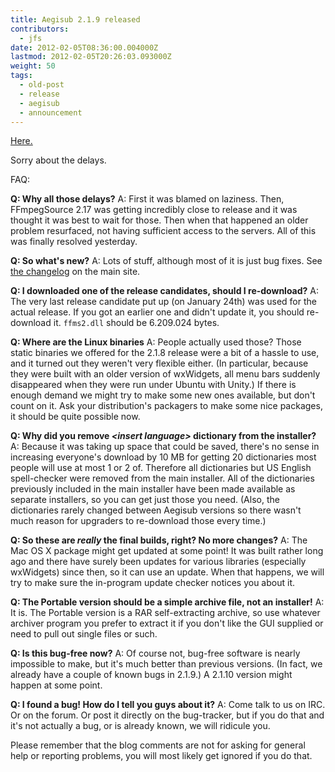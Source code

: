 ```yaml
---
title: Aegisub 2.1.9 released
contributors:
  - jfs
date: 2012-02-05T08:36:00.004000Z
lastmod: 2012-02-05T20:26:03.093000Z
weight: 50
tags:
  - old-post
  - release
  - aegisub
  - announcement
---
```


[Here.](http://www.aegisub.org/)

Sorry about the delays.

FAQ:

**Q: Why all those delays?**
A: First it was blamed on laziness. Then, FFmpegSource 2.17 was getting incredibly close to release and it was thought it was best to wait for those. Then when that happened an older problem resurfaced, not having sufficient access to the servers. All of this was finally resolved yesterday.

**Q: So what's new?**
A: Lots of stuff, although most of it is just bug fixes. See [the changelog](/changelog/2.1.9/) on the main site.

**Q: I downloaded one of the release candidates, should I re-download?**
A: The very last release candidate put up (on January 24th) was used for the actual release. If you got an earlier one and didn't update it, you should re-download it. `ffms2.dll` should be 6.209.024 bytes.

**Q: Where are the Linux binaries**
A: People actually used those? Those static binaries we offered for the 2.1.8 release were a bit of a hassle to use, and it turned out they weren't very flexible either. (In particular, because they were built with an older version of wxWidgets, all menu bars suddenly disappeared when they were run under Ubuntu with Unity.) If there is enough demand we might try to make some new ones available, but don't count on it. Ask your distribution's packagers to make some nice packages, it should be quite possible now.

**Q: Why did you remove *\<insert language>* dictionary from the installer?**
A: Because it was taking up space that could be saved, there's no sense in increasing everyone's download by 10 MB for getting 20 dictionaries most people will use at most 1 or 2 of. Therefore all dictionaries but US English spell-checker were removed from the main installer. All of the dictionaries previously included in the main installer have been made available as separate installers, so you can get just those you need. (Also, the dictionaries rarely changed between Aegisub versions so there wasn't much reason for upgraders to re-download those every time.)

**Q: So these are *really* the final builds, right? No more changes?**
A: The Mac OS X package might get updated at some point! It was built rather long ago and there have surely been updates for various libraries (especially wxWidgets) since then, so it can use an update. When that happens, we will try to make sure the in-program update checker notices you about it.

**Q: The Portable version should be a simple archive file, not an installer!**
A: It is. The Portable version is a RAR self-extracting archive, so use whatever archiver program you prefer to extract it if you don't like the GUI supplied or need to pull out single files or such.

**Q: Is this bug-free now?**
A: Of course not, bug-free software is nearly impossible to make, but it's much better than previous versions. (In fact, we already have a couple of known bugs in 2.1.9.) A 2.1.10 version might happen at some point.

**Q: I found a bug! How do I tell you guys about it?**
A: Come talk to us on IRC. Or on the forum. Or post it directly on the bug-tracker, but if you do that and it's not actually a bug, or is already known, we will ridicule you.

Please remember that the blog comments are not for asking for general help or reporting problems, you will most likely get ignored if you do that.
